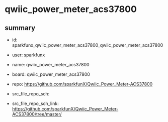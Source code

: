 # qwiic_power_meter_acs37800
 
## summary 
* id: sparkfunx_qwiic_power_meter_acs37800_qwiic_power_meter_acs37800
* user: sparkfunx
* name: qwiic_power_meter_acs37800
* board: qwiic_power_meter_acs37800
* repo: https://github.com/sparkfunX/Qwiic_Power_Meter-ACS37800



* src_file_repo_sch: 
* src_file_repo_sch_link: https://github.com/sparkfunX/Qwiic_Power_Meter-ACS37800/tree/master/






